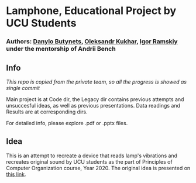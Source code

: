 # Lamphone, Educational Project by UCU Students

### Authors: [Danylo Butynets](https://github.com/Dranixia), [Oleksandr Kukhar](https://github.com/etamin-code), [Igor Ramskiy](https://github.com/botanich) under the mentorship of Andrii Bench

## Info
*This repo is copied from the private team, so all the progress is showed as single commit*

Main project is at Code dir, the Legacy dir contains previous attempts and unsuccesful ideas, as well as previous presentations. Data readings and Results are at corresponding dirs.

For detailed info, please explore .pdf or .pptx files. 

## Idea

This is an attempt to recreate a device that reads lamp's vibrations and recreates original sound by UCU students as the part of Principles of Computer Organization course, Year 2020. The original idea is presented on [this link](https://www.nassiben.com/lamphone).
